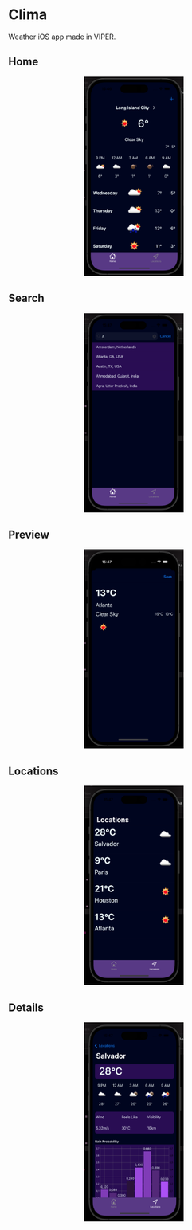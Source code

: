 # Clima
Weather iOS app made in VIPER.

## Home
<p align="center">
  <img src="https://github.com/igor05k/Clima/blob/main/Screenshots/home.png" width="200" height="400" />
</p>

## Search 
<p align="center">
  <img src="https://github.com/igor05k/Clima/blob/main/Screenshots/search.png" width="200" height="400" />
</p>

## Preview
<p align="center">
  <img src="https://github.com/igor05k/Clima/blob/main/Screenshots/preview.png" width="200" height="400" />
</p>

## Locations
<p align="center">
  <img src="https://github.com/igor05k/Clima/blob/main/Screenshots/locations.png" width="200" height="400" />
</p>

## Details
<p align="center">
  <img src="https://github.com/igor05k/Clima/blob/main/Screenshots/details.png" width="200" height="400" />
</p>
